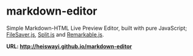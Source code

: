 # markdown-editor

Simple Markdown-HTML Live Preview Editor, built with pure JavaScript; [FileSaver.js](https://github.com/eligrey/FileSaver.js/), [Split.js](https://github.com/nathancahill/Split.js) and [Remarkable.js](https://github.com/jonschlinkert/remarkable).

**URL: http://heiswayi.github.io/markdown-editor**
